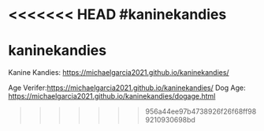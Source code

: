 <<<<<<< HEAD
#kaninekandies
=======
# kaninekandies

Kanine Kandies: https://michaelgarcia2021.github.io/kaninekandies/

Age Verifer:https://michaelgarcia2021.github.io/kaninekandies/
Dog Age: https://michaelgarcia2021.github.io/kaninekandies/dogage.html
>>>>>>> 956a44ee97b4738926f26f68ff989210930698bd
